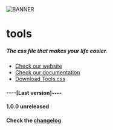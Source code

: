 ![BANNER](https://i.ibb.co/fSRkFYY/banner.png)

# tools
##### The css file that makes your life easier.
+ [Check our website](https://tools-css.com)
+ [Check our documentation](https://tools-css.com/doc.html)
+ [Download Tools.css](https://tools-css.com/download.html)
#### ----[Last version]----
#### 1.0.0 unreleased
#### Check the [changelog](CHANGELOG.md)
